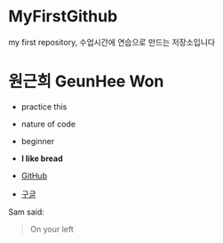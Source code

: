 # MyFirstGithub
my first repository, 수업시간에 연습으로 만드는 저장소입니다

# 원근희 GeunHee Won
* practice this
* nature of code
* beginner
* **I like bread**

* [GitHub](https://github.com)
* [구글](https://google.com)

Sam said:
>On your left
